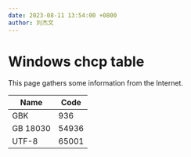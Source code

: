 ```yaml
---
date: 2023-08-11 13:54:00 +0800
author: 刘杰文
---
```


# Windows chcp table

This page gathers some information from the Internet.

| Name     | Code  |
| -------- | ----- |
| GBK      | 936   |
| GB 18030 | 54936 |
| UTF-8    | 65001 |


